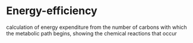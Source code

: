 # Energy-efficiency
calculation of energy expenditure from the number of carbons with which the metabolic path begins, showing the chemical reactions that occur
